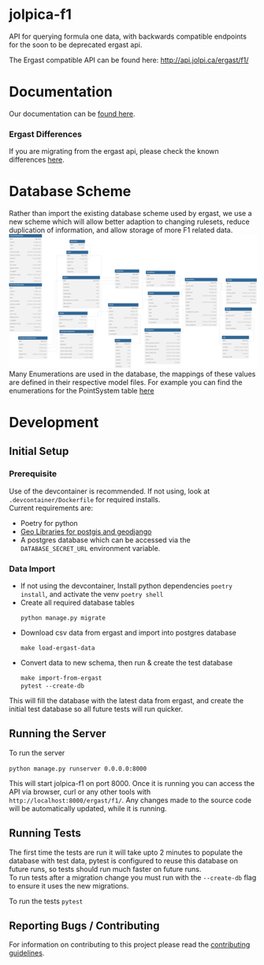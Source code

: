 # jolpica-f1
API for querying formula one data, with backwards compatible endpoints for the soon to be deprecated ergast api.

The Ergast compatible API can be found here: http://api.jolpi.ca/ergast/f1/

# Documentation
Our documentation can be [found here](/docs/README.md).

### Ergast Differences
If you are migrating from the ergast api, please check the known differences [here](/docs/ergast_differences.md).



# Database Scheme
Rather than import the existing database scheme used by ergast, we use a new scheme which will allow better adaption to changing rulesets, reduce duplication of information, and allow storage of more F1 related data.
![Database Scheme for jolpica-f1](jolpica/formula_one/models/database.svg)
Many Enumerations are used in the database, the mappings of these values are defined in their respective model files. For example you can find the enumerations for the PointSystem table [here](jolpica/formula_one/models/point_scheme.py)

# Development
## Initial Setup
### Prerequisite
Use of the devcontainer is recommended. If not using, look at `.devcontainer/Dockerfile` for required installs.<br>
Current requirements are:
- Poetry for python
- [Geo Libraries for postgis and geodjango](https://docs.djangoproject.com/en/4.2/ref/contrib/gis/install/geolibs/#geosbuild)
- A postgres database which can be accessed via the `DATABASE_SECRET_URL` environment variable.

### Data Import
- If not using the devcontainer, Install python dependencies `poetry install`, and activate the venv `poetry shell`
- Create all required database tables
  ```
  python manage.py migrate
  ```
- Download csv data from ergast and import into postgres database
  ```
  make load-ergast-data
  ```
- Convert data to new schema, then run & create the test database
  ```
  make import-from-ergast
  pytest --create-db
  ```
This will fill the database with the latest data from ergast, and create the initial test database so all future tests will run quicker.

## Running the Server

To run the server

```python manage.py runserver 0.0.0.0:8000```

This will start jolpica-f1 on port 8000. Once it is running you can access the API via browser, curl or any other tools with `http://localhost:8000/ergast/f1/`. Any changes made to the source code will be automatically updated, while it is running.

## Running Tests
The first time the tests are run it will take upto 2 minutes to populate the database with test data, pytest is configured to reuse this database on future runs, so tests should run much faster on future runs.<br>
To run tests after a migration change you must run with the `--create-db` flag to ensure it uses the new migrations.<br>

To run the tests
```pytest```

## Reporting Bugs / Contributing

For information on contributing to this project please read the [contributing guidelines](CONTRIBUTING.md).
